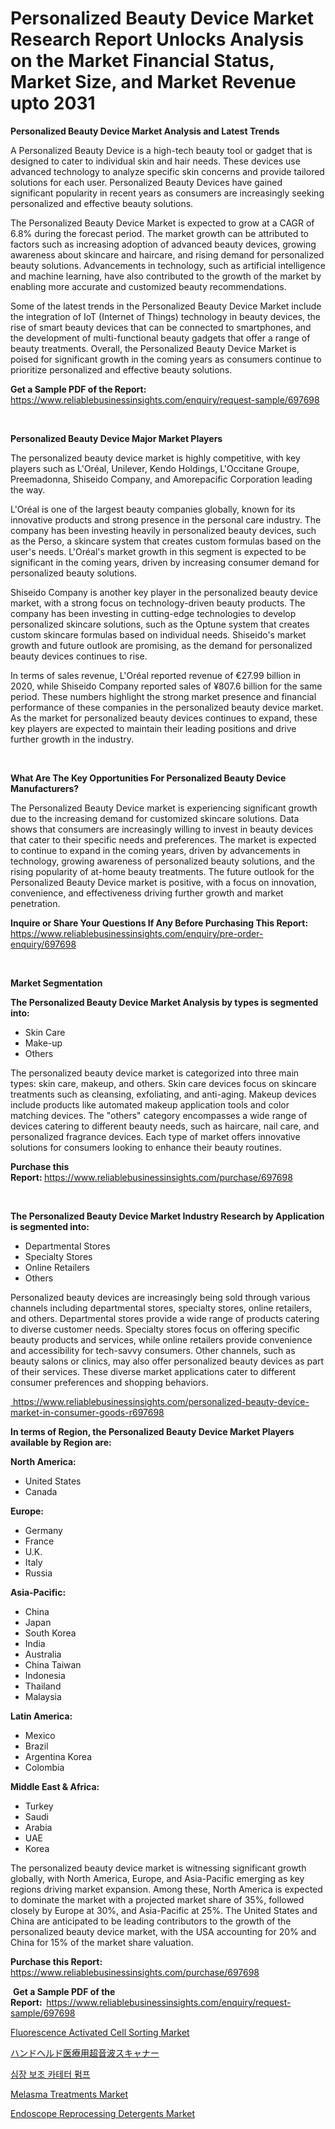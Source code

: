 <p><h1>Personalized Beauty Device Market Research Report Unlocks Analysis on the Market Financial Status, Market Size, and Market Revenue upto 2031</h1></p><p><strong>Personalized Beauty Device Market Analysis and Latest Trends</strong></p>
<p><p>A Personalized Beauty Device is a high-tech beauty tool or gadget that is designed to cater to individual skin and hair needs. These devices use advanced technology to analyze specific skin concerns and provide tailored solutions for each user. Personalized Beauty Devices have gained significant popularity in recent years as consumers are increasingly seeking personalized and effective beauty solutions.</p><p>The Personalized Beauty Device Market is expected to grow at a CAGR of 6.8% during the forecast period. The market growth can be attributed to factors such as increasing adoption of advanced beauty devices, growing awareness about skincare and haircare, and rising demand for personalized beauty solutions. Advancements in technology, such as artificial intelligence and machine learning, have also contributed to the growth of the market by enabling more accurate and customized beauty recommendations.</p><p>Some of the latest trends in the Personalized Beauty Device Market include the integration of IoT (Internet of Things) technology in beauty devices, the rise of smart beauty devices that can be connected to smartphones, and the development of multi-functional beauty gadgets that offer a range of beauty treatments. Overall, the Personalized Beauty Device Market is poised for significant growth in the coming years as consumers continue to prioritize personalized and effective beauty solutions.</p></p>
<p><strong>Get a Sample PDF of the Report:&nbsp;</strong> <a href="https://www.reliablebusinessinsights.com/enquiry/request-sample/697698">https://www.reliablebusinessinsights.com/enquiry/request-sample/697698</a></p>
<p>&nbsp;</p>
<p><strong>Personalized Beauty Device Major Market Players</strong></p>
<p><p>The personalized beauty device market is highly competitive, with key players such as L'Oréal, Unilever, Kendo Holdings, L'Occitane Groupe, Preemadonna, Shiseido Company, and Amorepacific Corporation leading the way. </p><p>L'Oréal is one of the largest beauty companies globally, known for its innovative products and strong presence in the personal care industry. The company has been investing heavily in personalized beauty devices, such as the Perso, a skincare system that creates custom formulas based on the user's needs. L'Oréal's market growth in this segment is expected to be significant in the coming years, driven by increasing consumer demand for personalized beauty solutions.</p><p>Shiseido Company is another key player in the personalized beauty device market, with a strong focus on technology-driven beauty products. The company has been investing in cutting-edge technologies to develop personalized skincare solutions, such as the Optune system that creates custom skincare formulas based on individual needs. Shiseido's market growth and future outlook are promising, as the demand for personalized beauty devices continues to rise.</p><p>In terms of sales revenue, L'Oréal reported revenue of €27.99 billion in 2020, while Shiseido Company reported sales of ¥807.6 billion for the same period. These numbers highlight the strong market presence and financial performance of these companies in the personalized beauty device market. As the market for personalized beauty devices continues to expand, these key players are expected to maintain their leading positions and drive further growth in the industry.</p></p>
<p>&nbsp;</p>
<p><strong>What Are The Key Opportunities For Personalized Beauty Device Manufacturers?</strong></p>
<p><p>The Personalized Beauty Device market is experiencing significant growth due to the increasing demand for customized skincare solutions. Data shows that consumers are increasingly willing to invest in beauty devices that cater to their specific needs and preferences. The market is expected to continue to expand in the coming years, driven by advancements in technology, growing awareness of personalized beauty solutions, and the rising popularity of at-home beauty treatments. The future outlook for the Personalized Beauty Device market is positive, with a focus on innovation, convenience, and effectiveness driving further growth and market penetration.</p></p>
<p><strong>Inquire or Share Your Questions If Any Before Purchasing This Report:</strong> <a href="https://www.reliablebusinessinsights.com/enquiry/pre-order-enquiry/697698">https://www.reliablebusinessinsights.com/enquiry/pre-order-enquiry/697698</a></p>
<p>&nbsp;</p>
<p><strong>Market Segmentation</strong></p>
<p><strong>The Personalized Beauty Device Market Analysis by types is segmented into:</strong></p>
<p><ul><li>Skin Care</li><li>Make-up</li><li>Others</li></ul></p>
<p><p>The personalized beauty device market is categorized into three main types: skin care, makeup, and others. Skin care devices focus on skincare treatments such as cleansing, exfoliating, and anti-aging. Makeup devices include products like automated makeup application tools and color matching devices. The "others" category encompasses a wide range of devices catering to different beauty needs, such as haircare, nail care, and personalized fragrance devices. Each type of market offers innovative solutions for consumers looking to enhance their beauty routines.</p></p>
<p><strong>Purchase this Report:&nbsp;</strong><a href="https://www.reliablebusinessinsights.com/purchase/697698">https://www.reliablebusinessinsights.com/purchase/697698</a></p>
<p>&nbsp;</p>
<p><strong>The Personalized Beauty Device Market Industry Research by Application is segmented into:</strong></p>
<p><ul><li>Departmental Stores</li><li>Specialty Stores</li><li>Online Retailers</li><li>Others</li></ul></p>
<p><p>Personalized beauty devices are increasingly being sold through various channels including departmental stores, specialty stores, online retailers, and others. Departmental stores provide a wide range of products catering to diverse customer needs. Specialty stores focus on offering specific beauty products and services, while online retailers provide convenience and accessibility for tech-savvy consumers. Other channels, such as beauty salons or clinics, may also offer personalized beauty devices as part of their services. These diverse market applications cater to different consumer preferences and shopping behaviors.</p></p>
<p><a href="https://www.reliablebusinessinsights.com/personalized-beauty-device-market-in-consumer-goods-r697698">&nbsp;https://www.reliablebusinessinsights.com/personalized-beauty-device-market-in-consumer-goods-r697698</a></p>
<p><strong>In terms of Region, the Personalized Beauty Device Market Players available by Region are:</strong></p>
<p>
    <p> <strong> North America: </strong>
        <ul>
            <li>United States</li>
            <li>Canada</li>
        </ul>
        </p> 
    <p> <strong> Europe: </strong>
        <ul>
            <li>Germany</li>
            <li>France</li>
            <li>U.K.</li>
            <li>Italy</li>
            <li>Russia</li>
        </ul>
        </p> 
    <p> <strong> Asia-Pacific: </strong>
        <ul>
            <li>China</li>
            <li>Japan</li>
            <li>South Korea</li>
            <li>India</li>
            <li>Australia</li>
            <li>China Taiwan</li>
            <li>Indonesia</li>
            <li>Thailand</li>
            <li>Malaysia</li>
        </ul>
        </p> 
    <p> <strong> Latin America: </strong>
        <ul>
            <li>Mexico</li>
            <li>Brazil</li>
            <li>Argentina Korea</li>
            <li>Colombia</li>
        </ul>
        </p> 
    <p> <strong> Middle East & Africa: </strong>
        <ul>
            <li>Turkey</li>
            <li>Saudi</li>
            <li>Arabia</li>
            <li>UAE</li>
            <li>Korea</li>
        </ul>
    </p>
    </p>
<p><p>The personalized beauty device market is witnessing significant growth globally, with North America, Europe, and Asia-Pacific emerging as key regions driving market expansion. Among these, North America is expected to dominate the market with a projected market share of 35%, followed closely by Europe at 30%, and Asia-Pacific at 25%. The United States and China are anticipated to be leading contributors to the growth of the personalized beauty device market, with the USA accounting for 20% and China for 15% of the market share valuation.</p></p>
<p><strong>Purchase this Report: </strong><a href="https://www.reliablebusinessinsights.com/purchase/697698">https://www.reliablebusinessinsights.com/purchase/697698</a></p>
<p>&nbsp;<strong>Get a Sample PDF of the Report:&nbsp;&nbsp;</strong><a href="https://www.reliablebusinessinsights.com/enquiry/request-sample/697698">https://www.reliablebusinessinsights.com/enquiry/request-sample/697698</a></p>
<p><strong></strong></p>
<p><p><a href="https://www.linkedin.com/pulse/fluorescence-activated-cell-sorting-market-insights-cagr-8vxpe?trackingId=wde5Yd43q0Kq5k8K6IDcag%3D%3D">Fluorescence Activated Cell Sorting Market</a></p><p><a href="https://github.com/andrade7361/Market-Research-Report-List-1/blob/main/716115897219.md">ハンドヘルド医療用超音波スキャナー</a></p><p><a href="https://github.com/marufmohassin05/Market-Research-Report-List-1/blob/main/768437588795.md">심장 보조 카테터 펌프</a></p><p><a href="https://www.linkedin.com/pulse/melasma-treatments-market-report-reveals-latest-trends-unaze?trackingId=YPxcRZk8wLC3c4HhVlxhXA%3D%3D">Melasma Treatments Market</a></p><p><a href="https://github.com/GageWest1962/Market-Research-Report-List-1/blob/main/endoscope-reprocessing-detergents-market.md">Endoscope Reprocessing Detergents Market</a></p></p>